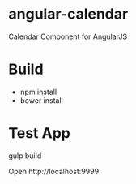 # angular-calendar
Calendar Component for AngularJS  

# Build 
- npm install 
- bower install

# Test App
gulp build

Open http://localhost:9999


